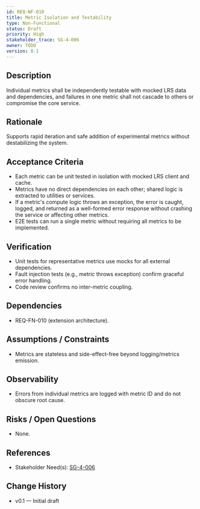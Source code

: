 ```yaml
---
id: REQ-NF-010
title: Metric Isolation and Testability
type: Non-Functional
status: Draft
priority: High
stakeholder_trace: SG-4-006
owner: TODO
version: 0.1
---
```


## Description
Individual metrics shall be independently testable with mocked LRS data and dependencies, and failures in one metric shall not cascade to others or compromise the core service.

## Rationale
Supports rapid iteration and safe addition of experimental metrics without destabilizing the system.

## Acceptance Criteria
- Each metric can be unit tested in isolation with mocked LRS client and cache.
- Metrics have no direct dependencies on each other; shared logic is extracted to utilities or services.
- If a metric's compute logic throws an exception, the error is caught, logged, and returned as a well-formed error response without crashing the service or affecting other metrics.
- E2E tests can run a single metric without requiring all metrics to be implemented.

## Verification
- Unit tests for representative metrics use mocks for all external dependencies.
- Fault injection tests (e.g., metric throws exception) confirm graceful error handling.
- Code review confirms no inter-metric coupling.

## Dependencies
- REQ-FN-010 (extension architecture).

## Assumptions / Constraints
- Metrics are stateless and side-effect-free beyond logging/metrics emission.

## Observability
- Errors from individual metrics are logged with metric ID and do not obscure root cause.

## Risks / Open Questions
- None.

## References
- Stakeholder Need(s): [SG-4-006](../strs-needs/SG-4-006.md)

## Change History
- v0.1 — Initial draft

